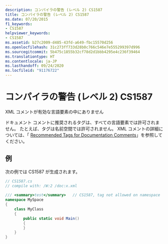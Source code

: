 ```yaml
---
description: コンパイラの警告 (レベル 2) CS1587
title: コンパイラの警告 (レベル 2) CS1587
ms.date: 07/20/2015
f1_keywords:
- CS1587
helpviewer_keywords:
- CS1587
ms.assetid: b27c2009-d485-43fd-a649-fbc15570d256
ms.openlocfilehash: 31c273ff733d28b0c766c546e7e555299397d996
ms.sourcegitcommit: 5b475c1855b32cf78d2d1bbb4295e4c236f39464
ms.translationtype: HT
ms.contentlocale: ja-JP
ms.lasthandoff: 09/24/2020
ms.locfileid: "91176722"
---
```

# <a name="compiler-warning-level-2-cs1587"></a>コンパイラの警告 (レベル 2) CS1587

XML コメントが有効な言語要素の中にありません  
  
 ドキュメント コメントに推奨されるタグは、すべての言語要素では許可されません。 たとえば、タグは名前空間では許可されません。 XML コメントの詳細については、「 [Recommended Tags for Documentation Comments](../programming-guide/xmldoc/recommended-tags-for-documentation-comments.md)」を参照してください。  
  
## <a name="example"></a>例  

 次の例では CS1587 が生成されます。  
  
```csharp  
// CS1587.cs  
// compile with: /W:2 /doc:x.xml  
  
/// <summary>test</summary>   // CS1587, tag not allowed on namespace  
namespace MySpace  
{  
    class MyClass  
    {  
        public static void Main()  
        {  
        }  
    }  
}  
```
